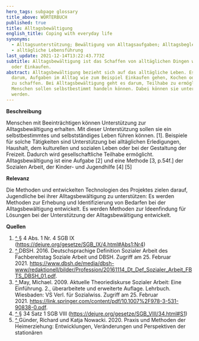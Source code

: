 ```yaml
---
hero_tags: subpage glossary
title_above: WÖRTERBUCH
published: true
title: Alltagsbewältigung
english_title: Coping with everyday life
synonyms:
  - Alltagsunterstützung; Bewältigung von Alltagsaufgaben; Alltagsbegleitung
  - alltägliche Lebensführung
last_update: 2021-12-14T13:22:43.773Z
subtitle: Alltagsbewältigung ist das Schaffen von alltäglichen Dingen wie Kochen
  oder Einkaufen.
abstract: Alltagsbewältigung bezieht sich auf das alltägliche Leben. Es geht
  darum, Aufgaben im Alltag wie zum Beispiel Einkaufen gehen, Kochen oder Putzen
  zu schaffen. Bei Alltagsbewältigung geht es darum, Teilhabe zu ermöglichen.
  Menschen sollen selbstbestimmt handeln können. Dabei können sie unterstützt
  werden.
---
```

**Beschreibung** 


Menschen mit Beeinträchtigen können Unterstützung zur Alltagsbewältigung erhalten. Mit dieser Unterstützung sollen sie ein selbstbestimmtes und selbstständiges Leben führen können.
\[1]. Beispiele für solche Tätigkeiten sind Unterstützung bei alltäglichen Erledigungen, Haushalt, dem kulturellen und sozialen Leben oder bei der Gestaltung der Freizeit. Dadurch wird gesellschaftliche Teilhabe ermöglicht. Alltagsbewältigung ist eine Aufgabe \[2] und eine Methode \[3, p.54f.] der Sozialen Arbeit, der Kinder- und Jugendhilfe \[4] \[5]

**Relevanz**


Die Methoden und entwickelten Technologien des Projektes zielen darauf, Jugendliche bei ihrer Alltagsbewältigung zu unterstützen: Es werden Methoden zur Erhebung und Identifizierung von Bedarfen bei der Alltagsbewältigung entwickelt. Es werden Methoden zur Ideenfindung für Lösungen bei der Unterstützung der Alltagsbewältigung entwickelt.

**Quellen**

<!--StartFragment-->

1. [^ ](https://cides01.gm.fh-koeln.de/confluence/pages/viewpage.action?pageId=47579139#Alltagsbew%C3%A4ltigung(Neu)-SingleCite_1_1)§ 4 Abs. 1 Nr. 4 SGB IX (<https://dejure.org/gesetze/SGB_IX/4.html#Abs1:Nr4>)
2. [^ ](https://cides01.gm.fh-koeln.de/confluence/pages/viewpage.action?pageId=47579139#Alltagsbew%C3%A4ltigung(Neu)-SingleCite_2_1)DBSH. 2016. Deutschsprachige Definition Sozialer Arbeit des Fachbereitstag Soziale Arbeit und DBSH. Zugriff am 25. Februar 2021. <https://www.dbsh.de/media/dbsh-www/redaktionell/bilder/Profession/20161114_Dt_Def_Sozialer_Arbeit_FBTS_DBSH_01.pdf>.
3. [^ ](https://cides01.gm.fh-koeln.de/confluence/pages/viewpage.action?pageId=47579139#Alltagsbew%C3%A4ltigung(Neu)-SingleCite_3_1)May, Michael. 2009. Aktuelle Theoriediskurse Sozialer Arbeit: Eine Einführung. 2., überarbeitete und erweiterte Auflage. Lehrbuch. Wiesbaden: VS Verl. für Sozialwiss. Zugriff am 25. Februar 2021. <https://link.springer.com/content/pdf/10.1007%2F978-3-531-90838-0.pdf>.
4. [^ ](https://cides01.gm.fh-koeln.de/confluence/pages/viewpage.action?pageId=47579139#Alltagsbew%C3%A4ltigung(Neu)-SingleCite_4_1)§ 34 Satz 1 SGB VIII (<https://dejure.org/gesetze/SGB_VIII/34.html#S1>)
5. [^ ](https://cides01.gm.fh-koeln.de/confluence/pages/viewpage.action?pageId=47579139#Alltagsbew%C3%A4ltigung(Neu)-SingleCite_5_1)Günder, Richard und Katja Nowacki. 2020. Praxis und Methoden der Heimerziehung: Entwicklungen, Veränderungen und Perspektiven der stationären

<!--EndFragment-->